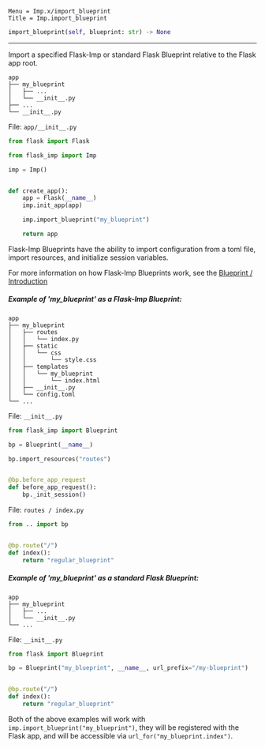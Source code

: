 ```
Menu = Imp.x/import_blueprint
Title = Imp.import_blueprint
```

```python
import_blueprint(self, blueprint: str) -> None
```

---

Import a specified Flask-Imp or standard Flask Blueprint relative to the Flask app root.


```text
app
├── my_blueprint
│   ├── ...
│   └── __init__.py
├── ...
└── __init__.py
```

File: `app/__init__.py`

```python
from flask import Flask

from flask_imp import Imp

imp = Imp()


def create_app():
    app = Flask(__name__)
    imp.init_app(app)

    imp.import_blueprint("my_blueprint")

    return app
```

Flask-Imp Blueprints have the ability to import configuration from a toml file, import resources, and initialize session
variables.

For more information on how Flask-Imp Blueprints work, see the [Blueprint / Introduction](blueprint-introduction.html)

##### Example of 'my_blueprint' as a Flask-Imp Blueprint:

```text
app
├── my_blueprint
│   ├── routes
│   │   └── index.py
│   ├── static
│   │   └── css
│   │       └── style.css
│   ├── templates
│   │   └── my_blueprint
│   │       └── index.html
│   ├── __init__.py
│   └── config.toml
└── ...
```

File: `__init__.py`

```python
from flask_imp import Blueprint

bp = Blueprint(__name__)

bp.import_resources("routes")


@bp.before_app_request
def before_app_request():
    bp._init_session()
```

File: `routes / index.py`

```python
from .. import bp


@bp.route("/")
def index():
    return "regular_blueprint"
```

##### Example of 'my_blueprint' as a standard Flask Blueprint:

```text
app
├── my_blueprint
│   ├── ...
│   └── __init__.py
└── ...
```

File: `__init__.py`

```python
from flask import Blueprint

bp = Blueprint("my_blueprint", __name__, url_prefix="/my-blueprint")


@bp.route("/")
def index():
    return "regular_blueprint"
```

Both of the above examples will work with `imp.import_blueprint("my_blueprint")`, they will be registered
with the Flask app, and will be accessible via `url_for("my_blueprint.index")`.